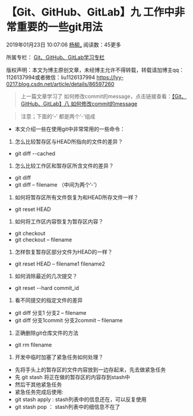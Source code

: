 # 【Git、GitHub、GitLab】九 工作中非常重要的一些git用法

2019年01月23日 10:07:06 [杨柳_](https://me.csdn.net/qq_37375427) 阅读数：45更多

所属专栏： [Git、GitHub、GitLab学习专栏](https://blog.csdn.net/column/details/19366.html)

版权声明：本文为博主原创文章，未经博主允许不得转载，转载请加博主qq：1126137994或者微信：liu1126137994 https://lyy-0217.blog.csdn.net/article/details/86597260

> 上一篇文章学习了 如何修改commit的message，点击链接查看：[【Git、GitHub、GitLab】八 如何修改commit的message](https://blog.csdn.net/qq_37375427/article/details/86592438)

> 注意；下面的‘–’ 都是两个‘-’组成

*   本文介绍一些在使用git中非常常用的一些命令：

1.  怎么比较暂存区与HEAD所指向的文件的差异？

*   git diff --cached

1.  怎么比较工作区和暂存区所含文件的差异？

*   git diff
*   git diff – filename （中间为两个’-’）

1.  如何将暂存区所有文件恢复为和HEAD所存文件一样？

*   git reset HEAD

1.  如何将工作区内容恢复为暂存区内容？

*   git checkout
*   git checkout – filename

1.  怎样恢复暂存区部分文件为HEAD的一样？

*   git reset HEAD – filename1 filename2

1.  如何消除最近的几次提交？

*   git reset --hard commit_id

1.  看不同提交的指定文件的差异

*   git diff 分支1 分支2 – filename
*   git diff 分支1commit 分支2commit – filename

1.  正确删除git仓库文件的方法

*   git rm filename

1.  开发中临时加塞了紧急任务如何处理？

*   先将手头上的暂存区的文件内容放到一边存起来，先去做紧急任务
*   先 git stash 将正在做的暂存区的内容存到stash中
*   然后干其他紧急任务
*   紧急任务完成后使用:
*   git stash apply : stash列表中的信息还在，可以反复使用
*   git stash pop ： stash列表中的细信息不在了